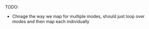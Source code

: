 TODO:

- Chnage the way we map for multiple modes, should just loop over modes and then
  map each individually
